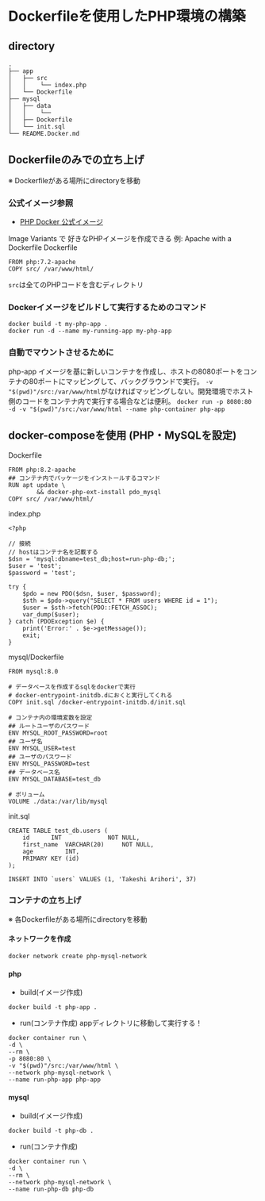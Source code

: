 # Dockerfileを使用したPHP環境の構築

## directory
```
.
├── app
│   ├── src
│   │    └── index.php
│   └── Dockerfile
├── mysql
│   ├── data
│   │    └── 
│   ├── Dockerfile
│   └── init.sql
└── README.Docker.md
```
## Dockerfileのみでの立ち上げ
※ Dockerfileがある場所にdirectoryを移動

### 公式イメージ参照
- [PHP Docker 公式イメージ](https://hub.docker.com/_/php)

Image Variants で 好きなPHPイメージを作成できる
例: Apache with a Dockerfile
Dockerfile
```
FROM php:7.2-apache
COPY src/ /var/www/html/
```
`src`は全てのPHPコードを含むディレクトリ

### Dockerイメージをビルドして実行するためのコマンド
```
docker build -t my-php-app .
docker run -d --name my-running-app my-php-app
```
### 自動でマウントさせるために
php-app イメージを基に新しいコンテナを作成し、ホストの8080ポートをコンテナの80ポートにマッピングして、バックグラウンドで実行。
`-v "$(pwd)"/src:/var/www/html`がなければマッピングしない。開発環境でホスト側のコードをコンテナ内で実行する場合などは便利。
`docker run -p 8080:80 -d -v "$(pwd)"/src:/var/www/html --name php-container php-app`

## docker-composeを使用 (PHP・MySQLを設定)

Dockerfile
```
FROM php:8.2-apache
## コンテナ内でパッケージをインストールするコマンド
RUN apt update \
		&& docker-php-ext-install pdo_mysql
COPY src/ /var/www/html/
```

index.php
```
<?php

// 接続
// hostはコンテナ名を記載する
$dsn = 'mysql:dbname=test_db;host=run-php-db;';
$user = 'test';
$password = 'test';

try {
	$pdo = new PDO($dsn, $user, $password);
	$sth = $pdo->query("SELECT * FROM users WHERE id = 1");
	$user = $sth->fetch(PDO::FETCH_ASSOC);
	var_dump($user);
} catch (PDOException $e) {
	print('Error:' . $e->getMessage());
	exit;
}

```

mysql/Dockerfile
```
FROM mysql:8.0

# データベースを作成するsqlをdockerで実行
# docker-entrypoint-initdb.dにおくと実行してくれる
COPY init.sql /docker-entrypoint-initdb.d/init.sql

# コンテナ内の環境変数を設定
## ルートユーザのパスワード
ENV MYSQL_ROOT_PASSWORD=root
## ユーザ名
ENV MYSQL_USER=test
## ユーザのパスワード
ENV MYSQL_PASSWORD=test
## データベース名
ENV MYSQL_DATABASE=test_db

# ボリューム
VOLUME ./data:/var/lib/mysql
```

init.sql
```
CREATE TABLE test_db.users (
    id      INT             NOT NULL,
    first_name  VARCHAR(20)     NOT NULL,
    age         INT,
    PRIMARY KEY (id)
);

INSERT INTO `users` VALUES (1, 'Takeshi Arihori', 37)
```
### コンテナの立ち上げ
※ 各Dockerfileがある場所にdirectoryを移動

#### ネットワークを作成
```
docker network create php-mysql-network
```

#### php
- build(イメージ作成)
```
docker build -t php-app .
```
- run(コンテナ作成)
appディレクトリに移動して実行する！
```
docker container run \
-d \
--rm \
-p 8080:80 \
-v "$(pwd)"/src:/var/www/html \
--network php-mysql-network \
--name run-php-app php-app
```

#### mysql
- build(イメージ作成)
```
docker build -t php-db .
```

- run(コンテナ作成)
```
docker container run \
-d \
--rm \
--network php-mysql-network \
--name run-php-db php-db
```

